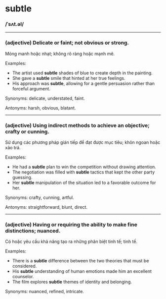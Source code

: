 # subtle

### /ˈsʌt.əl/

---

### (adjective) Delicate or faint; not obvious or strong.

Mỏng manh hoặc nhạt; không rõ ràng hoặc mạnh mẽ.

Examples:

- The artist used **subtle** shades of blue to create depth in the painting.
- She gave a **subtle** smile that hinted at her true feelings.
- His approach was **subtle**, allowing for a gentle persuasion rather than forceful argument.

Synonyms: delicate, understated, faint.

Antonyms: harsh, obvious, blatant.

---

### (adjective) Using indirect methods to achieve an objective; crafty or cunning.

Sử dụng các phương pháp gián tiếp để đạt được mục tiêu; khôn ngoan hoặc xảo trá.

Examples:

- He had a **subtle** plan to win the competition without drawing attention.
- The negotiation was filled with **subtle** tactics that kept the other party guessing.
- Her **subtle** manipulation of the situation led to a favorable outcome for her.

Synonyms: crafty, cunning, artful.

Antonyms: straightforward, blunt, direct.

---

### (adjective) Having or requiring the ability to make fine distinctions; nuanced.

Có hoặc yêu cầu khả năng tạo ra những phân biệt tinh tế; tinh tế.

Examples:

- There is a **subtle** difference between the two theories that must be considered.
- His **subtle** understanding of human emotions made him an excellent counselor.
- The film explores **subtle** themes of identity and belonging.

Synonyms: nuanced, refined, intricate.